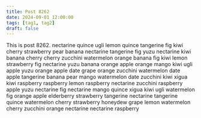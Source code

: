 ```yaml
---
title: Post 8262
date: 2024-09-01 12:00:00
tags: [tag1, tag2]
draft: false
---
```

This is post 8262.
nectarine
quince
ugli
lemon
quince
tangerine
fig
kiwi
cherry
strawberry
pear
banana
nectarine
tangerine
fig
yuzu
nectarine
kiwi
banana
cherry
cherry
zucchini
watermelon
orange
banana
fig
kiwi
lemon
strawberry
fig
nectarine
yuzu
banana
orange
apple
orange
mango
kiwi
ugli
apple
yuzu
orange
apple
date
grape
orange
zucchini
watermelon
date
apple
tangerine
banana
pear
mango
watermelon
date
zucchini
kiwi
xigua
kiwi
raspberry
raspberry
lemon
raspberry
nectarine
zucchini
raspberry
apple
yuzu
nectarine
fig
nectarine
mango
quince
xigua
kiwi
ugli
watermelon
fig
orange
apple
elderberry
strawberry
tangerine
nectarine
tangerine
quince
watermelon
cherry
strawberry
honeydew
grape
lemon
watermelon
cherry
zucchini
orange
nectarine
nectarine
raspberry
